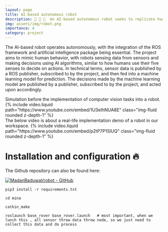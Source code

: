 ```yaml
---
layout: page
title: AI-based autonomous robot
description: 🤖 🦾 🦿  An AI-based autonomous robot seeks to replicate human behavior using computer vision.
img: assets/img/robot.png
importance: 4
category: project
---
```


The AI-based robot operates autonomously, with the integration of the ROS framework and artificial intelligence package being essential. The project aims to mimic human behavior, with robots sensing data from sensors and making decisions using AI algorithms, similar to how humans use their five senses to decide on actions. In technical terms, sensor data is published by a ROS publisher, subscribed to by the project, and then fed into a machine learning model for prediction. The decisions made by the machine learning model are published by a publisher, subscribed to by the project, and acted upon accordingly.


<div class="row mt-3">
    <div class="col-sm mt-3 mt-md-0">
       <span>Simulation before the implementation of computer vision tasks into a robot. </span>
        {% include video.liquid path="https://www.youtube.com/embed/1U3eIhNUA8E" class="img-fluid rounded z-depth-1" %}
    </div>
    <div class="col-sm mt-3 mt-md-0">
        <span> The below video is about a real-life implementation demo of a robot in our workspace.</span>
        {% include video.liquid path="https://www.youtube.com/embed/p2tP7P1SlUQ" class="img-fluid rounded z-depth-1" %}
    </div>
</div>


# Installation and configuration 🔥

The Github repository can also be found here:

[![MadanBaduwal/robot - GitHub](https://gh-card.dev/repos/MadanBaduwal/robot.svg)](https://github.com/MadanBaduwal/robot)

```shell
pip3 install -r requirements.txt

cd mina

catkin_make

roslaunch base_rover base_rover.launch   # most important, when we lunch this , all sensor throw data throw node, so we just need to collect this data and do process
```